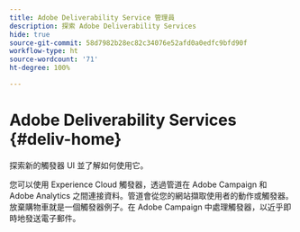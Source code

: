 ```yaml
---
title: Adobe Deliverability Service 管理員
description: 探索 Adobe Deliverability Services
hide: true
source-git-commit: 58d7982b28ec82c34076e52afd0a0edfc9bfd90f
workflow-type: ht
source-wordcount: '71'
ht-degree: 100%

---
```


# Adobe Deliverability Services {#deliv-home}

探索新的觸發器 UI 並了解如何使用它。

您可以使用 Experience Cloud 觸發器，透過管道在 Adobe Campaign 和 Adobe Analytics 之間連接資料。管道會從您的網站擷取使用者的動作或觸發器。放棄購物車就是一個觸發器例子。在 Adobe Campaign 中處理觸發器，以近乎即時地發送電子郵件。

